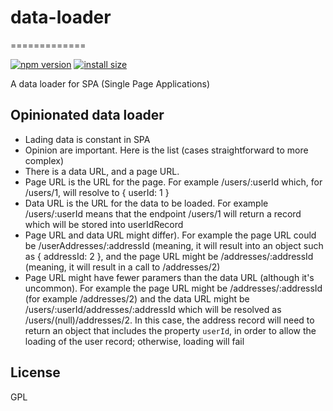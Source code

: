 # data-loader
=============

[![npm version][npm-image]][npm-url]
[![install size][install-size-image]][install-size-url]

A data loader for SPA (Single Page Applications)


## Opinionated data loader

* Lading data is constant in SPA
* Opinion are important. Here is the list (cases straightforward to more complex)
* There is a data URL, and a page URL.
*   Page URL is the URL for the page. For example /users/:userId which, for /users/1, will resolve to { userId: 1 }
*   Data URL is the URL for the data to be loaded. For example /users/:userId means that the endpoint /users/1 will return a record which will be stored into userIdRecord
*   Page URL and data URL might differ). For example the page URL could be /userAddresses/:addressId (meaning, it will result into an object such as { addressId: 2 }, and the page URL might be /addresses/:addressId (meaning, it will result in a call to /addresses/2)
*   Page URL might have fewer paramers than the data URL (although it's uncommon). For example the page URL might be /addresses/:addressId (for example /addresses/2) and the data URL might be /users/:userId/addresses/:addressId which will be resolved as /users/(null)/addresses/2. In this case, the address record will need to return an object that includes the property `userId`, in order to allow the loading of the user record; otherwise, loading will fail 

## License

GPL


[npm-image]: https://flat.badgen.net/npm/v/spa-data-loader
[npm-url]: https://www.npmjs.com/package/spa-data-loader
[install-size-image]: https://flat.badgen.net/packagephobia/install/spa-data-loader
[install-size-url]: https://packagephobia.now.sh/result?p=spa-data-loader
